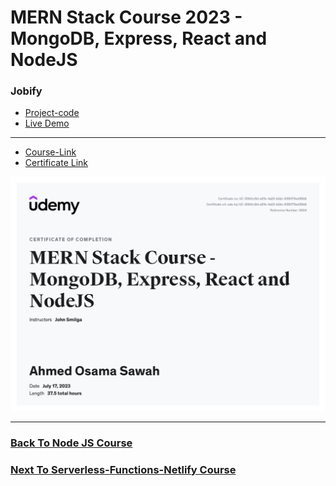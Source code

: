 # MERN Stack Course 2023 - MongoDB, Express, React and NodeJS

### Jobify

- [Project-code](./Projects/Jobify/) <br>
- [Live Demo](https://jobify-juoh.onrender.com/)

---

- [Course-Link](https://www.udemy.com/course/mern-stack-course-mongodb-express-react-and-nodejs/)<br>
- [Certificate Link](https://www.udemy.com/certificate/UC-00bfcc9d-e81b-4a23-b2dc-839075ed39b8/)

![Certificate](./Certificate.jpg)

---

### [Back To Node JS Course](../05-Node-JS-Maximilian/readme.md)

### [Next To Serverless-Functions-Netlify Course](../../03-Serverless-Functions-Netlify/readme.md)
